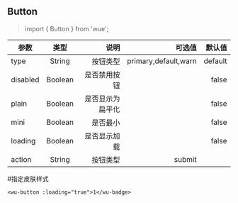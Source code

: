 ## Button

> import { Button } from 'wue';


| 参数           | 类型          | 说明  | 可选值| 默认值|
| ------------- |:-------------:| -----:|-----:|-----:|
| type         | String |按钮类型| primary,default,warn| default|
| disabled       | Boolean |是否禁用按钮||false|
| plain       | Boolean |是否显示为扁平化| |  false|
| mini       | Boolean |是否最小||false|
| loading       | Boolean |是否显示加载||false|
| action       | String |按钮类型| submit|


#指定皮肤样式
```
<wu-button :loading="true">1</wu-badge>
```